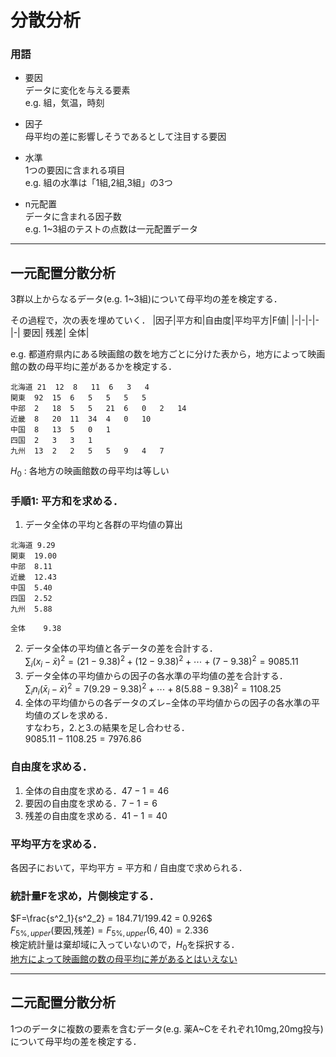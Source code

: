 # 分散分析  

### 用語

- 要因  
データに変化を与える要素  
e.g. 組，気温，時刻

- 因子  
母平均の差に影響しそうであるとして注目する要因

- 水準  
1つの要因に含まれる項目  
e.g. 組の水準は「1組,2組,3組」の3つ

- n元配置  
データに含まれる因子数  
e.g. 1~3組のテストの点数は一元配置データ

---

## 一元配置分散分析
3群以上からなるデータ(e.g. 1~3組)について母平均の差を検定する．

その過程で，次の表を埋めていく．
|因子|平方和|自由度|平均平方|F値|
|-|-|-|-|-|
要因|
残差|
全体|

e.g. 都道府県内にある映画館の数を地方ごとに分けた表から，地方によって映画館の数の母平均に差があるかを検定する．
```tsv
北海道	21	12	8	11	6	3	4		
関東	92	15	6	5	5	5	5		
中部	2	18	5	5	21	6	0	2	14
近畿	8	20	11	34	4	0	10		
中国	8	13	5	0	1				
四国	2	3	3	1					
九州	13	2	2	5	5	9	4	7	
```
$H_0$ : 各地方の映画館数の母平均は等しい

### 手順1: 平方和を求める．

1. データ全体の平均と各群の平均値の算出  
```tsv
北海道	9.29
関東	19.00
中部	8.11
近畿	12.43
中国	5.40
四国	2.52
九州	5.88

全体    9.38
```

2. データ全体の平均値と各データの差を合計する．  
$\sum_i (x_i -\bar{x})^2 = (21-9.38)^2 + (12-9.38)^2 + \cdots+(7-9.38)^2 = 9085.11$
3. データ全体の平均値からの因子の各水準の平均値の差を合計する．  
$\sum_i n_i(\bar{x}_i-\bar{x})^2 = 7(9.29-9.38)^2 + \cdots + 8(5.88-9.38)^2 = 1108.25$
4. 全体の平均値からの各データのズレ$-$全体の平均値からの因子の各水準の平均値のズレを求める．  
すなわち，2.と3.の結果を足し合わせる．  
$9085.11-1108.25=7976.86$

###  自由度を求める．
1. 全体の自由度を求める．$47-1=46$
2. 要因の自由度を求める．$7-1=6$
3. 残差の自由度を求める．$41-1=40$

### 平均平方を求める．
各因子において，平均平方 $=$ 平方和 / 自由度で求められる．

### 統計量Fを求め，片側検定する．
$F=\frac{s^2_1}{s^2_2} = 184.71/199.42 = 0.926$  
$F_{5\%,upper}($要因,残差$) = F_{5\%, upper}(6,40) = 2.336$  
検定統計量は棄却域に入っていないので，$H_0$を採択する．  
<u> 地方によって映画館の数の母平均に差があるとはいえない </u>

---

## 二元配置分散分析  
1つのデータに複数の要素を含むデータ(e.g. 薬A~Cをそれぞれ10mg,20mg投与)について母平均の差を検定する．

